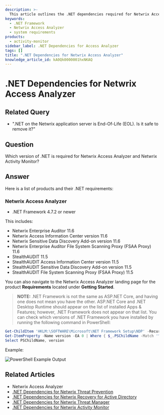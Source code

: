 ```yaml
---
description: >-
  This article outlines the .NET dependencies required for Netwrix Access Analyzer and related products.
keywords:
  - .NET Framework
  - Netwrix Access Analyzer
  - system requirements
products:
  - activity-monitor
sidebar_label: .NET Dependencies for Access Analyzer
tags: []
title: ".NET Dependencies for Netwrix Access Analyzer"
knowledge_article_id: kA0Qk0000001hxNKAQ
---
```


# .NET Dependencies for Netwrix Access Analyzer

## Related Query

- ".NET on the Netwrix application server is End-Of-Life (EOL). Is it safe to remove it?"

## Question

Which version of .NET is required for Netwrix Access Analyzer and Netwrix Activity Monitor?

## Answer

Here is a list of products and their .NET requirements:

### Netwrix Access Analyzer

- .NET Framework 4.7.2 or newer

This includes:

- Netwrix Enterprise Auditor 11.6
- Netwrix Access Information Center version 11.6
- Netwrix Sensitive Data Discovery Add-on version 11.6
- Netwrix Enterprise Auditor File System Scanning Proxy (FSAA Proxy) 11.6
- StealthAUDIT 11.5
- StealthAUDIT Access Information Center version 11.5
- StealthAUDIT Sensitive Data Discovery Add-on version 11.5
- StealthAUDIT File System Scanning Proxy (FSAA Proxy) 11.5

You can also navigate to the Netwrix Access Analyzer landing page for the product **Requirements** located under **Getting Started**.

> **NOTE:** .NET Framework is not the same as ASP.NET Core, and having one does not mean you have the other. ASP.NET Core and .NET Desktop Runtime should appear on the list of installed Apps & Features; however, .NET Framework does not appear on that list. You can check which versions of .NET Framework you have installed by running the following command in PowerShell:

```powershell
Get-ChildItem 'HKLM:\SOFTWARE\Microsoft\NET Framework Setup\NDP' -Recurse | 
Get-ItemProperty -Name version -EA 0 | Where { $_.PSChildName -Match '^(?!S)\p{L}'} | 
Select PSChildName, version
```

Example:

![PowerShell Example Output](https://nwxcorp.file.force.com/servlet/rtaImage?eid=ka0Qk000000DG8b&feoid=00N0g000004CA0p&refid=0EMQk00000BprDf)

## Related Articles

- Netwrix Access Analyzer
- [.NET Dependencies for Netwrix Threat Prevention](/docs/kb/activitymonitor/.net_dependencies_for_netwrix_threat_prevention)
- [.NET Dependencies for Netwrix Recovery for Active Directory](/docs/kb/activitymonitor/.net_dependencies_for_netwrix_recovery_for_active_directory)
- [.NET Dependencies for Netwrix Threat Manager](/docs/kb/activitymonitor/.net_dependencies_for_netwrix_threat_manager)
- [.NET Dependencies for Netwrix Activity Monitor](/docs/kb/activitymonitor/.net_dependencies_for_netwrix_activity_monitor)